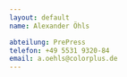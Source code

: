 ```yaml
---
layout: default
name: Alexander Öhls

abteilung: PrePress
telefon: +49 5531 9320-84
email: a.oehls@colorplus.de
---
```

